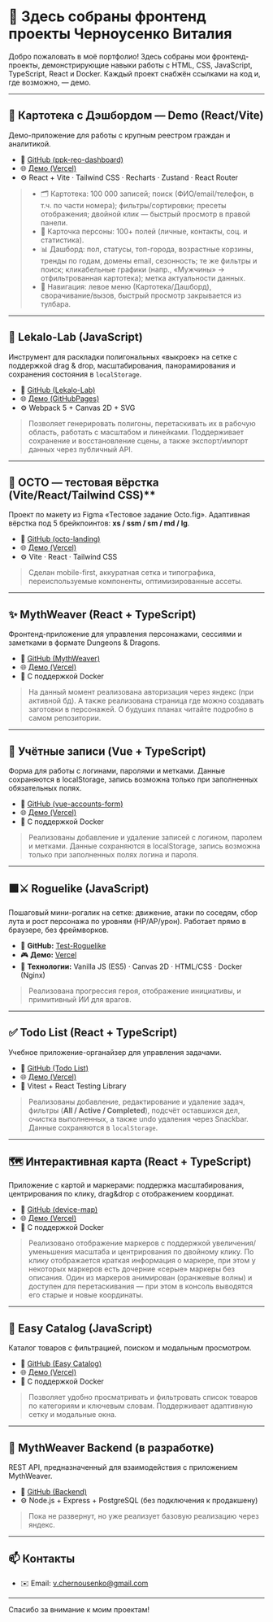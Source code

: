 # 🧩 Здесь собраны фронтенд проекты Черноусенко Виталия

Добро пожаловать в моё портфолио! Здесь собраны мои фронтенд-проекты, демонстрирующие навыки работы с HTML, CSS, JavaScript, TypeScript, React и Docker. Каждый проект снабжён ссылками на код и, где возможно, — демо.

---

## 🎯 Картотека с Дэшбордом — Demo (React/Vite)
Демо-приложение для работы с крупным реестром граждан и аналитикой.

- 🔗 [GitHub (ppk-reo-dashboard)](https://github.com/ColdCactus528/ppk-reo-dashboard)
- 🌐 [Демо (Vercel)](https://ppk-reo-dashboard.vercel.app/registry)
- ⚙️ React + Vite · Tailwind CSS · Recharts · Zustand · React Router

> - 🗂️ Картотека: 100 000 записей; поиск (ФИО/email/телефон, в т.ч. по части номера); фильтры/сортировки; пресеты отображения; двойной клик — быстрый просмотр в правой панели.
> - 👤 Карточка персоны: 100+ полей (личные, контакты, соц. и статистика).
> - 📊 Дашборд: пол, статусы, топ-города, возрастные корзины, тренды по годам, домены email, сезонность; те же фильтры и поиск; кликабельные графики (напр., «Мужчины» → отфильтрованная картотека); метка актуальности данных.
> - 🧭 Навигация: левое меню (Картотека/Дашборд), сворачивание/вызов, быстрый просмотр закрывается из тулбара.

---

## 🎯 Lekalo-Lab (JavaScript)

Инструмент для раскладки полигональных «выкроек» на сетке с поддержкой drag & drop, масштабирования, панорамирования и сохранения состояния в `localStorage`.

- 🔗 [GitHub (Lekalo-Lab)](https://github.com/ColdCactus528/Lekalo-Lab)
- 🌐 [Демо (GitHubPages)](https://coldcactus528.github.io/Lekalo-Lab/)
- ⚙️ Webpack 5 + Canvas 2D + SVG  

> Позволяет генерировать полигоны, перетаскивать их в рабочую область, работать с масштабом и линейками. Поддерживает сохранение и восстановление сцены, а также экспорт/импорт данных через публичный API.

---
## 🌟 OCTO — тестовая вёрстка (Vite/React/Tailwind CSS)**  
Проект по макету из Figma «Тестовое задание Octo.fig». Адаптивная вёрстка под 5 брейкпоинтов: **xs / ssm / sm / md / lg**.

- 🔗 [GitHub (octo-landing)](https://github.com/ColdCactus528/octo-landing/tree/main)
- 🌐 [Демо (Vercel)](https://octo-landing.vercel.app/)
- ⚙️ Vite · React · Tailwind CSS

> Сделан mobile-first, аккуратная сетка и типографика, переиспользуемые компоненты, оптимизированные ассеты.
---

## ✨ MythWeaver (React + TypeScript)

Фронтенд-приложение для управления персонажами, сессиями и заметками в формате Dungeons & Dragons.

- 🔗 [GitHub (MythWeaver)](https://github.com/ColdCactus528/mythWeaver)
- 🌐 [Демо (Vercel)](https://myth-weaver-murex.vercel.app/)
- 🐳 С поддержкой Docker

> На данный момент реализована авторизация через яндекс (при активной бд). А также реализована страница где можно создавать заготовки в персонажей. О будуших планах читайте подробно в самом репозитории.

---

## 🧩 Учётные записи (Vue + TypeScript)
Форма для работы с логинами, паролями и метками. Данные сохраняются в localStorage, запись возможна только при заполненных обязательных полях.
- 🔗 [GitHub (vue-accounts-form)](https://github.com/ColdCactus528/vue-accounts-form)
- 🌐 [Демо (Vercel)](https://vue-accounts-form-xi.vercel.app/)
- 🐳 С поддержкой Docker

> Реализованы добавление и удаление записей с логином, паролем и метками. Данные сохраняются в localStorage, запись возможна только при заполненных полях логина и пароля.

---

## 🟩⚔️ Roguelike (JavaScript)

Пошаговый мини-рогалик на сетке: движение, атаки по соседям, сбор лута и рост персонажа по уровням (HP/AP/урон). Работает прямо в браузере, без фреймворков.

- 🔗 **GitHub:** [Test-Roguelike](https://github.com/ColdCactus528/Test-Roguelike)
- 🎮 **Демо:** [Vercel](https://test-roguelike.vercel.app/)
- 🧱 **Технологии:** Vanilla JS (ES5) · Canvas 2D · HTML/CSS · Docker (Nginx)

> Реализована прогрессия героя, отображение инициативы, и примитивный ИИ для врагов.
---

## ✅ Todo List (React + TypeScript)

Учебное приложение-органайзер для управления задачами.

- 🔗 [GitHub (Todo List)](https://github.com/ColdCactus528/todo-list)
- 🌐 [Демо (Vercel)](https://todo-list-bice-six.vercel.app/)
- 🧪 Vitest + React Testing Library

> Реализованы добавление, редактирование и удаление задач, фильтры (**All / Active / Completed**), подсчёт оставшихся дел, очистка выполненных, а также undo удаления через Snackbar. Данные сохраняются в `localStorage`.

---

## 🗺️ Интерактивная карта (React + TypeScript)
Приложение с картой и маркерами: поддержка масштабирования, центрирования по клику, drag&drop с отображением координат.
- 🔗 [GitHub (device-map)](https://github.com/ColdCactus528/device-map)
- 🌐 [Демо (Vercel)](https://device-map.vercel.app/)
- 🐳 С поддержкой Docker
  
> Реализовано отображение маркеров с поддержкой увеличения/уменьшения масштаба и центрирования по двойному клику. По клику отображается краткая информация о маркере, при этом у некоторых маркеров есть дочерние «серые» маркеры без описания. Один из маркеров анимирован (оранжевые волны) и доступен для перетаскивания — при этом в консоль выводятся его старые и новые координаты.
---

## 🛒 Easy Catalog (JavaScript)

Каталог товаров с фильтрацией, поиском и модальным просмотром.

- 🔗 [GitHub (Easy Catalog)](https://github.com/ColdCactus528/easy-catalog)
- 🌐 [Демо (Vercel)](https://easy-catalog-peach.vercel.app/)
- 🐳 С поддержкой Docker

> Позволяет удобно просматривать и фильтровать список товаров по категориям и ключевым словам. Поддерживает адаптивную сетку и модальные окна.

---

## 🧱 MythWeaver Backend (в разработке)

REST API, предназначенный для взаимодействия с приложением MythWeaver.

- 🔗 [GitHub (Backend)](https://github.com/ColdCactus528/mythWeaver-backend)
- ⚙️ Node.js + Express + PostgreSQL (без подключения к продакшену)

> Пока не развернут, но уже реализует базовую реализацию через яндекс.

---

## 📫 Контакты

- ✉️ Email: v.chernousenko@gmail.com

---

Спасибо за внимание к моим проектам!
